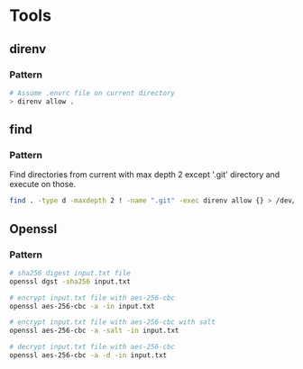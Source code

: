 # Tools

## direnv

### Pattern

```sh
# Assume .envrc file on current directory
> direnv allow .
```

## find

### Pattern

Find directories from current with max depth 2 except '.git' directory and execute on those.

```sh
find . -type d -maxdepth 2 ! -name ".git" -exec direnv allow {} > /dev/null 2>&1 \; 
```

## Openssl

### Pattern

```sh
# sha256 digest input.txt file
openssl dgst -sha256 input.txt

# encrypt input.txt file with aes-256-cbc
openssl aes-256-cbc -a -in input.txt

# encrypt input.txt file with aes-256-cbc with salt
openssl aes-256-cbc -a -salt -in input.txt

# decrypt input.txt file with aes-256-cbc
openssl aes-256-cbc -a -d -in input.txt
```
